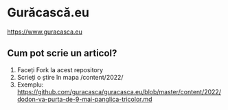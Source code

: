 # Gurăcască.eu

https://www.guracasca.eu

## Cum pot scrie un articol?

1. Faceți Fork la acest repository
2. Scrieți o știre în mapa /content/2022/
3. Exemplu: https://github.com/guracasca/guracasca.eu/blob/master/content/2022/dodon-va-purta-de-9-mai-panglica-tricolor.md
